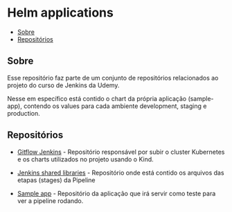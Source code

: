 # Helm applications

- [Sobre](#sobre)
- [Repositórios](#repositórios)

## Sobre
Esse repositório faz parte de um conjunto de repositórios relacionados ao projeto do curso de Jenkins da Udemy.

Nesse em específico está contido o chart da própria aplicação (sample-app), contendo os values para cada ambiente development, staging e production.

## Repositórios

- [Gitflow Jenkins](https://github.com/gcostacoelho/gitflow-jenkins) - Repositório responsável por subir o cluster Kubernetes e os charts utilizados no projeto usando o Kind.

- [Jenkins shared libraries](https://github.com/gcostacoelho/jenkins-shared-libraries) - Repositório onde está contido os arquivos das etapas (stages) da Pipeline

- [Sample app](https://github.com/gcostacoelho/sample-app-flask) - Repositório da aplicação que irá servir como teste para ver a pipeline rodando.